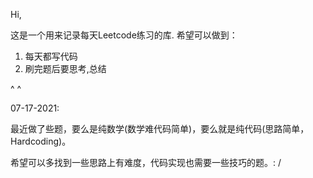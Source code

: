 Hi,



这是一个用来记录每天Leetcode练习的库. 希望可以做到： 

1. 每天都写代码
2. 刷完题后要思考,总结



^ ^



07-17-2021:

最近做了些题，要么是纯数学(数学难代码简单)，要么就是纯代码(思路简单，Hardcoding)。

希望可以多找到一些思路上有难度，代码实现也需要一些技巧的题。: /
